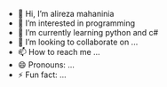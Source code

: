 - 👋 Hi, I’m alireza mahaninia
- 👀 I’m interested in programming
- 🌱 I’m currently learning python and c#
- 💞️ I’m looking to collaborate on ...
- 📫 How to reach me ...
- 😄 Pronouns: ...
- ⚡ Fun fact: ...

<!---
amahaninia/amahaninia is a ✨ special ✨ repository because its `README.md` (this file) appears on your GitHub profile.
You can click the Preview link to take a look at your changes.
--->

